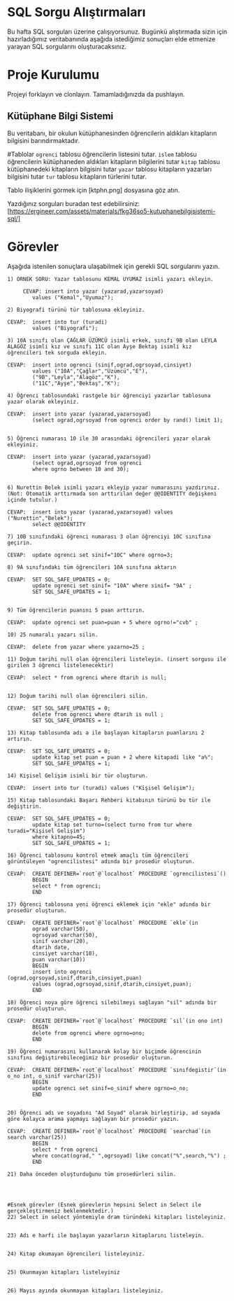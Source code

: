 # SQL Sorgu Alıştırmaları

Bu hafta SQL sorguları üzerine çalışıyorsunuz. Bugünkü alıştırmada sizin için hazırladığımız veritabanında aşağıda istediğimiz sonuçları elde etmenize yarayan SQL sorgularını oluşturacaksınız.

# Proje Kurulumu

Projeyi forklayın ve clonlayın. Tamamladığınızda da pushlayın.

## Kütüphane Bilgi Sistemi

Bu veritabanı, bir okulun kütüphanesinden öğrencilerin aldıkları kitapların bilgisini barındırmaktadır.

#Tablolar
`ogrenci` tablosu öğrencilerin listesini tutar.
`islem` tablosu öğrencilerin kütüphaneden aldıkları kitapların bilgilerini tutar
`kitap` tablosu kütüphanedeki kitapların bilgisini tutar
`yazar` tablosu kitapların yazarları bilgisini tutar
`tur` tablosu kitapların türlerini tutar.

Tablo ilişiklerini görmek için [ktphn.png] dosyasına göz atın.

Yazdığınız sorguları buradan test edebilirsiniz: [https://ergineer.com/assets/materials/fkg36so5-kutuphanebilgisistemi-sql/]

# Görevler

Aşağıda istenilen sonuçlara ulaşabilmek için gerekli SQL sorgularını yazın.

    1) ÖRNEK SORU: Yazar tablosunu KEMAL UYUMAZ isimli yazarı ekleyin.

         CEVAP:	insert into yazar (yazarad,yazarsoyad)
    		values ("Kemal","Uyumaz");

    2) Biyografi türünü tür tablosuna ekleyiniz.

    CEVAP:  insert into tur (turadi)
    		values ("Biyografi");

    3) 10A sınıfı olan ÇAĞLAR ÜZÜMCÜ isimli erkek, sınıfı 9B olan LEYLA ALAGÖZ isimli kız ve sınıfı 11C olan Ayşe Bektaş isimli kız öğrencileri tek sorguda ekleyin.

    CEVAP:  insert into ogrenci (sinif,ograd,ogrsoyad,cinsiyet)
    		values ("10A","Çağlar","Üzümcü","E"),
    		("9B","Leyla","Alagöz","K"),
    		("11C","Ayşe","Bektaş","K");

    4) Öğrenci tablosundaki rastgele bir öğrenciyi yazarlar tablosuna yazar olarak ekleyiniz.

    CEVAP:  insert into yazar (yazarad,yazarsoyad)
            (select ograd,ogrsoyad from ogrenci order by rand() limit 1);


    5) Öğrenci numarası 10 ile 30 arasındaki öğrencileri yazar olarak ekleyiniz.

    CEVAP:  insert into yazar (yazarad,yazarsoyad)
            (select ograd,ogrsoyad from ogrenci
            where ogrno between 10 and 30);


    6) Nurettin Belek isimli yazarı ekleyip yazar numarasını yazdırınız.
    (Not: Otomatik arttırmada son arttırılan değer @@IDENTITY değişkeni içinde tutulur.)

    CEVAP:  insert into yazar (yazarad,yazarsoyad) values ("Nurettin","Belek");
    		select @@IDENTITY

    7) 10B sınıfındaki öğrenci numarası 3 olan öğrenciyi 10C sınıfına geçirin.

    CEVAP:  update ogrenci set sinif="10C" where ogrno=3;

    8) 9A sınıfındaki tüm öğrencileri 10A sınıfına aktarın

    CEVAP:  SET SQL_SAFE_UPDATES = 0;
    		update ogrenci set sinif= "10A" where sinif= "9A" ;
    		SET SQL_SAFE_UPDATES = 1;


    9) Tüm öğrencilerin puanını 5 puan arttırın.

    CEVAP:  update ogrenci set puan=puan + 5 where ogrno!="cvb" ;

    10) 25 numaralı yazarı silin.

    CEVAP:  delete from yazar where yazarno=25 ;

    11) Doğum tarihi null olan öğrencileri listeleyin. (insert sorgusu ile girilen 3 öğrenci listelenecektir)

    CEVAP:  select * from ogrenci where dtarih is null;


    12) Doğum tarihi null olan öğrencileri silin.

    CEVAP:  SET SQL_SAFE_UPDATES = 0;
    		delete from ogrenci where dtarih is null ;
    		SET SQL_SAFE_UPDATES = 1;

    13) Kitap tablosunda adı a ile başlayan kitapların puanlarını 2 artırın.

    CEVAP:  SET SQL_SAFE_UPDATES = 0;
    		update kitap set puan = puan + 2 where kitapadi like "a%";
    		SET SQL_SAFE_UPDATES = 1;

    14) Kişisel Gelişim isimli bir tür oluşturun.

    CEVAP:  insert into tur (turadi) values ("Kişisel Gelişim");

    15) Kitap tablosundaki Başarı Rehberi kitabının türünü bu tür ile değiştirin.

    CEVAP: 	SET SQL_SAFE_UPDATES = 0;
    		update kitap set turno=(select turno from tur where turadi="Kişisel Gelişim")
    		where kitapno=45;
    		SET SQL_SAFE_UPDATES = 1;

    16) Öğrenci tablosunu kontrol etmek amaçlı tüm öğrencileri görüntüleyen "ogrencilistesi" adında bir prosedür oluşturun.

    CEVAP:  CREATE DEFINER=`root`@`localhost` PROCEDURE `ogrencilistesi`()
    		BEGIN
    		select * from ogrenci;
    		END

    17) Öğrenci tablosuna yeni öğrenci eklemek için "ekle" adında bir prosedür oluşturun.

    CEVAP:  CREATE DEFINER=`root`@`localhost` PROCEDURE `ekle`(in
    		ograd varchar(50),
    		ogrsoyad varchar(50),
    		sinif varchar(20),
    		dtarih date,
    		cinsiyet varchar(10),
    		puan varchar(10))
    		BEGIN
    		insert into ogrenci (ograd,ogrsoyad,sinif,dtarih,cinsiyet,puan)
    		values (ograd,ogrsoyad,sinif,dtarih,cinsiyet,puan);
    		END

    18) Öğrenci noya göre öğrenci silebilmeyi sağlayan "sil" adında bir prosedür oluşturun.

    CEVAP:  CREATE DEFINER=`root`@`localhost` PROCEDURE `sil`(in ono int)
    		BEGIN
    		delete from ogrenci where ogrno=ono;
    		END

    19) Öğrenci numarasını kullanarak kolay bir biçimde öğrencinin sınıfını değiştirebileceğimiz bir prosedür oluşturun.

    CEVAP:  CREATE DEFINER=`root`@`localhost` PROCEDURE `sınıfdegistir`(in o_no int, o_sinif varchar(25))
    		BEGIN
    		update ogrenci set sinif=o_sinif where ogrno=o_no;
    		END


    20) Öğrenci adı ve soyadını "Ad Soyad" olarak birleştirip, ad soyada göre kolayca arama yapmayı sağlayan bir prosedür yazın.

    CEVAP:  CREATE DEFINER=`root`@`localhost` PROCEDURE `searchad`(in search varchar(25))
    		BEGIN
    		select * from ogrenci
    		where concat(ograd," ",ogrsoyad) like concat("%",search,"%") ;
    		END

    21) Daha önceden oluşturduğunu tüm prosedürleri silin.




    #Esnek görevler (Esnek görevlerin hepsini Select in Select ile gerçekleştirmeniz beklenmektedir.)
    22) Select in select yöntemiyle dram türündeki kitapları listeleyiniz.


    23) Adı e harfi ile başlayan yazarların kitaplarını listeleyin.


    24) Kitap okumayan öğrencileri listeleyiniz.


    25) Okunmayan kitapları listeleyiniz


    26) Mayıs ayında okunmayan kitapları listeleyiniz.
